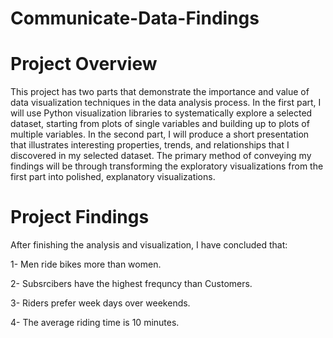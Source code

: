 # Communicate-Data-Findings

# Project Overview
This project has two parts that demonstrate the importance and value of data visualization techniques in the data analysis process. In the first part, I will use Python visualization libraries to systematically explore a selected dataset, starting from plots of single variables and building up to plots of multiple variables. In the second part, I will produce a short presentation that illustrates interesting properties, trends, and relationships that I discovered in my selected dataset. The primary method of conveying my findings will be through transforming the exploratory visualizations from the first part into polished, explanatory visualizations.

# Project Findings
After finishing the analysis and visualization, I have concluded that:

1- Men ride bikes more than women.

2- Subsrcibers have the highest frequncy than Customers.

3- Riders prefer week days over weekends.

4- The average riding time is 10 minutes. 
